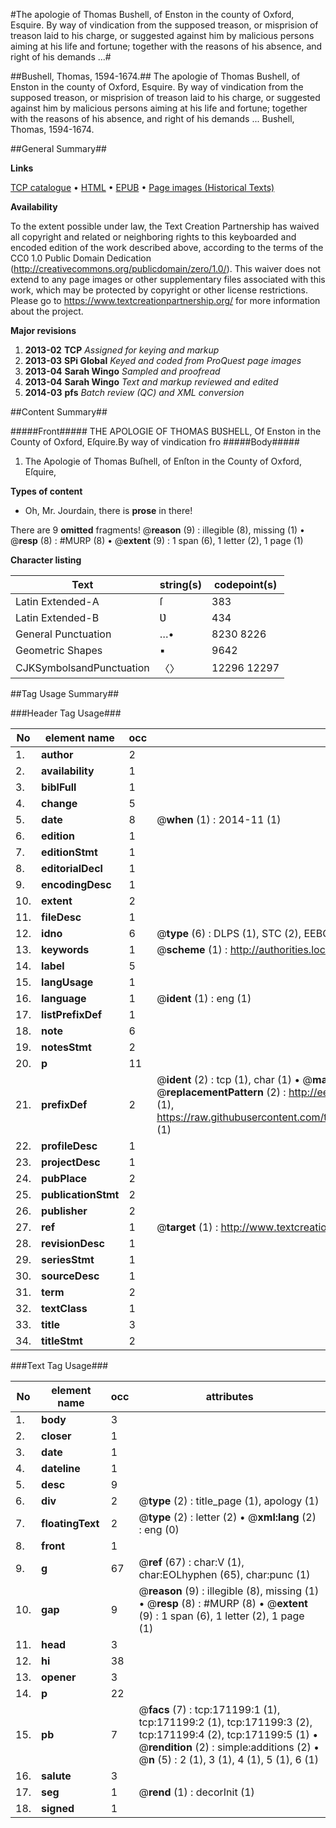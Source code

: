 #The apologie of Thomas Bushell, of Enston in the county of Oxford, Esquire. By way of vindication from the supposed treason, or misprision of treason laid to his charge, or suggested against him by malicious persons aiming at his life and fortune; together with the reasons of his absence, and right of his demands ...#

##Bushell, Thomas, 1594-1674.##
The apologie of Thomas Bushell, of Enston in the county of Oxford, Esquire. By way of vindication from the supposed treason, or misprision of treason laid to his charge, or suggested against him by malicious persons aiming at his life and fortune; together with the reasons of his absence, and right of his demands ...
Bushell, Thomas, 1594-1674.

##General Summary##

**Links**

[TCP catalogue](http://www.ota.ox.ac.uk/tcp/)  • 
[HTML](http://tei.it.ox.ac.uk/tcp/Texts-HTML/free/A78/A78052.html)  • 
[EPUB](http://tei.it.ox.ac.uk/tcp/Texts-EPUB/free/A78/A78052.epub) • 
[Page images (Historical Texts)](https://historicaltexts.jisc.ac.uk/eebo-45097587e)

**Availability**

To the extent possible under law, the Text Creation Partnership has waived all copyright and related or neighboring rights to this keyboarded and encoded edition of the work described above, according to the terms of the CC0 1.0 Public Domain Dedication (http://creativecommons.org/publicdomain/zero/1.0/). This waiver does not extend to any page images or other supplementary files associated with this work, which may be protected by copyright or other license restrictions. Please go to https://www.textcreationpartnership.org/ for more information about the project.

**Major revisions**

1. __2013-02__ __TCP__ *Assigned for keying and markup*
1. __2013-03__ __SPi Global__ *Keyed and coded from ProQuest page images*
1. __2013-04__ __Sarah Wingo__ *Sampled and proofread*
1. __2013-04__ __Sarah Wingo__ *Text and markup reviewed and edited*
1. __2014-03__ __pfs__ *Batch review (QC) and XML conversion*

##Content Summary##

#####Front#####
THE APOLOGIE OF THOMAS BƲSHELL, Of Enston in the County of Oxford, Eſquire.By way of vindication fro
#####Body#####

1. The Apologie of Thomas Buſhell, of Enſton in the County of Oxford, Eſquire,

**Types of content**

  * Oh, Mr. Jourdain, there is **prose** in there!

There are 9 **omitted** fragments! 
 @__reason__ (9) : illegible (8), missing (1)  •  @__resp__ (8) : #MURP (8)  •  @__extent__ (9) : 1 span (6), 1 letter (2), 1 page (1)

**Character listing**


|Text|string(s)|codepoint(s)|
|---|---|---|
|Latin Extended-A|ſ|383|
|Latin Extended-B|Ʋ|434|
|General Punctuation|…•|8230 8226|
|Geometric Shapes|▪|9642|
|CJKSymbolsandPunctuation|〈〉|12296 12297|

##Tag Usage Summary##

###Header Tag Usage###

|No|element name|occ|attributes|
|---|---|---|---|
|1.|__author__|2||
|2.|__availability__|1||
|3.|__biblFull__|1||
|4.|__change__|5||
|5.|__date__|8| @__when__ (1) : 2014-11 (1)|
|6.|__edition__|1||
|7.|__editionStmt__|1||
|8.|__editorialDecl__|1||
|9.|__encodingDesc__|1||
|10.|__extent__|2||
|11.|__fileDesc__|1||
|12.|__idno__|6| @__type__ (6) : DLPS (1), STC (2), EEBO-CITATION (1), OCLC (1), VID (1)|
|13.|__keywords__|1| @__scheme__ (1) : http://authorities.loc.gov/ (1)|
|14.|__label__|5||
|15.|__langUsage__|1||
|16.|__language__|1| @__ident__ (1) : eng (1)|
|17.|__listPrefixDef__|1||
|18.|__note__|6||
|19.|__notesStmt__|2||
|20.|__p__|11||
|21.|__prefixDef__|2| @__ident__ (2) : tcp (1), char (1)  •  @__matchPattern__ (2) : ([0-9\-]+):([0-9IVX]+) (1), (.+) (1)  •  @__replacementPattern__ (2) : http://eebo.chadwyck.com/downloadtiff?vid=$1&page=$2 (1), https://raw.githubusercontent.com/textcreationpartnership/Texts/master/tcpchars.xml#$1 (1)|
|22.|__profileDesc__|1||
|23.|__projectDesc__|1||
|24.|__pubPlace__|2||
|25.|__publicationStmt__|2||
|26.|__publisher__|2||
|27.|__ref__|1| @__target__ (1) : http://www.textcreationpartnership.org/docs/. (1)|
|28.|__revisionDesc__|1||
|29.|__seriesStmt__|1||
|30.|__sourceDesc__|1||
|31.|__term__|2||
|32.|__textClass__|1||
|33.|__title__|3||
|34.|__titleStmt__|2||


###Text Tag Usage###

|No|element name|occ|attributes|
|---|---|---|---|
|1.|__body__|3||
|2.|__closer__|1||
|3.|__date__|1||
|4.|__dateline__|1||
|5.|__desc__|9||
|6.|__div__|2| @__type__ (2) : title_page (1), apology (1)|
|7.|__floatingText__|2| @__type__ (2) : letter (2)  •  @__xml:lang__ (2) : eng (0)|
|8.|__front__|1||
|9.|__g__|67| @__ref__ (67) : char:V (1), char:EOLhyphen (65), char:punc (1)|
|10.|__gap__|9| @__reason__ (9) : illegible (8), missing (1)  •  @__resp__ (8) : #MURP (8)  •  @__extent__ (9) : 1 span (6), 1 letter (2), 1 page (1)|
|11.|__head__|3||
|12.|__hi__|38||
|13.|__opener__|3||
|14.|__p__|22||
|15.|__pb__|7| @__facs__ (7) : tcp:171199:1 (1), tcp:171199:2 (1), tcp:171199:3 (2), tcp:171199:4 (2), tcp:171199:5 (1)  •  @__rendition__ (2) : simple:additions (2)  •  @__n__ (5) : 2 (1), 3 (1), 4 (1), 5 (1), 6 (1)|
|16.|__salute__|3||
|17.|__seg__|1| @__rend__ (1) : decorInit (1)|
|18.|__signed__|1||
